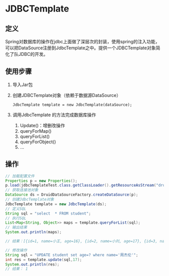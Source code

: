 # JDBCTemplate

## 定义

Spring对数据库的操作在jdbc上面做了深层次的封装，使用spring的注入功能，可以把DataSource注册到JdbcTemplate之中。提供一个JDBCTemplate对象简化了队JDBC的开发。 

 ## 使用步骤

1. 导入Jar包

2. 创建JDBCTemplate对象（依赖于数据源DataSource）

   `JdbcTemplate template = new JdbcTemplate(dataSource);`

3. 调用JdbcTemplate 的方法完成数据库操作

   1. Update()：增删改操作
   2. queryForMap()
   3. queryForList()
   4. queryForObject()
   5. ...

## 操作

```java
// 加载配置文件
Properties p = new Properties();
p.load(jdbcTemplateTest.class.getClassLoader().getResourceAsStream("druid.properties"));
// 获取连接池对象
DataSource ds = DruidDataSourceFactory.createDataSource(p);
// 创建JdbcTemplate对象
JdbcTemplate template = new JdbcTemplate(ds);
// 定义SQL
String sql = "select  * FROM student";
// 执行SQL
List<Map<String, Object>> maps = template.queryForList(sql);
// 输出结果
System.out.println(maps);

// 结果：[{id=1, name=小王, age=16}, {id=2, name=小刘, age=17}, {id=3, name=小刚, age=15}, {id=4, name=mm, age=50}, {id=5, name=周杰伦, age=50}, {id=6, name=周润发, age=32}, {id=7, name=彭于晏, age=28}]

// 修改操作
String sql = "UPDATE student set age=? where name='周杰伦'";
int res = template.update(sql,17);
System.out.println(res);
// 结果： 1
```

